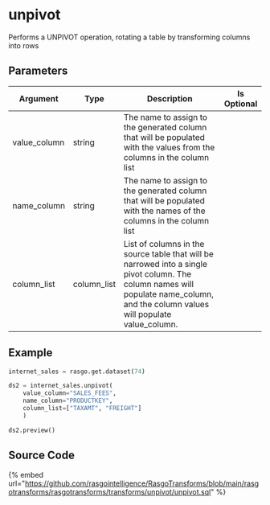 

# unpivot

Performs a UNPIVOT operation, rotating a table by transforming columns into rows

## Parameters

|   Argument   |    Type     |                                                                                     Description                                                                                     | Is Optional |
| ------------ | ----------- | ----------------------------------------------------------------------------------------------------------------------------------------------------------------------------------- | ----------- |
| value_column | string      | The name to assign to the generated column that will be populated with the values from the columns in the column list                                                               |             |
| name_column  | string      | The name to assign to the generated column that will be populated with the names of the columns in the column list                                                                  |             |
| column_list  | column_list | List of columns in the source table that will be narrowed into a single pivot column. The column names will populate name_column, and the column values will populate value_column. |             |


## Example

```python
internet_sales = rasgo.get.dataset(74)

ds2 = internet_sales.unpivot(
    value_column="SALES_FEES",
    name_column="PRODUCTKEY",
    column_list=["TAXAMT", "FREIGHT"]
    )

ds2.preview()
```

## Source Code

{% embed url="https://github.com/rasgointelligence/RasgoTransforms/blob/main/rasgotransforms/rasgotransforms/transforms/unpivot/unpivot.sql" %}

